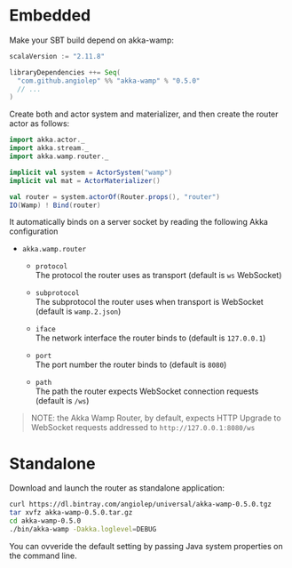 
# Embedded
Make your SBT build depend on akka-wamp:

```scala
scalaVersion := "2.11.8"

libraryDependencies ++= Seq(
  "com.github.angiolep" %% "akka-wamp" % "0.5.0"
  // ...
)
```

Create both and actor system and materializer, and then create the router actor as follows:

```scala
import akka.actor._
import akka.stream._
import akka.wamp.router._

implicit val system = ActorSystem("wamp")
implicit val mat = ActorMaterializer()

val router = system.actorOf(Router.props(), "router")
IO(Wamp) ! Bind(router)
```

It automatically binds on a server socket by reading the following Akka configuration

 - ``akka.wamp.router``  
   
    - ``protocol``  
      The protocol the router uses as transport (default is ``ws`` WebSocket)

    - ``subprotocol``  
       The subprotocol the router uses when transport is WebSocket (default is ``wamp.2.json``)

    - ``iface``  
      The network interface the router binds to (default is ``127.0.0.1``)

    - ``port``  
      The port number the router binds to (default is ``8080``)

    - ``path``  
      The path the router expects WebSocket connection requests (default is ``/ws``)


> NOTE: the Akka Wamp Router, by default, expects HTTP Upgrade to WebSocket requests addressed to ``http://127.0.0.1:8080/ws``



# Standalone
Download and launch the router as standalone application:

```bash
curl https://dl.bintray.com/angiolep/universal/akka-wamp-0.5.0.tgz
tar xvfz akka-wamp-0.5.0.tar.gz
cd akka-wamp-0.5.0
./bin/akka-wamp -Dakka.loglevel=DEBUG
```

You can ovveride the default setting by passing Java system properties on the command line.
